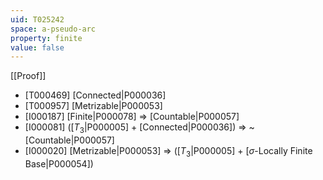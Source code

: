 ```yaml
---
uid: T025242
space: a-pseudo-arc
property: finite
value: false
---
```

[[Proof]]

* [T000469] [Connected|P000036]
* [T000957] [Metrizable|P000053]
* [I000187] [Finite|P000078] => [Countable|P000057]
* [I000081] ([$T_3$|P000005] + [Connected|P000036]) => ~[Countable|P000057]
* [I000020] [Metrizable|P000053] => ([$T_3$|P000005] + [$\sigma$-Locally Finite Base|P000054])

